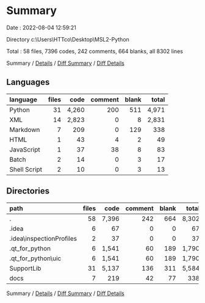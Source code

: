 # Summary

Date : 2022-08-04 12:59:21

Directory c:\\Users\\HTTco\\Desktop\\MSL2-Python

Total : 58 files,  7396 codes, 242 comments, 664 blanks, all 8302 lines

Summary / [Details](details.md) / [Diff Summary](diff.md) / [Diff Details](diff-details.md)

## Languages
| language | files | code | comment | blank | total |
| :--- | ---: | ---: | ---: | ---: | ---: |
| Python | 31 | 4,260 | 200 | 511 | 4,971 |
| XML | 14 | 2,823 | 0 | 8 | 2,831 |
| Markdown | 7 | 209 | 0 | 129 | 338 |
| HTML | 1 | 43 | 4 | 2 | 49 |
| JavaScript | 1 | 37 | 38 | 8 | 83 |
| Batch | 2 | 14 | 0 | 3 | 17 |
| Shell Script | 2 | 10 | 0 | 3 | 13 |

## Directories
| path | files | code | comment | blank | total |
| :--- | ---: | ---: | ---: | ---: | ---: |
| . | 58 | 7,396 | 242 | 664 | 8,302 |
| .idea | 6 | 67 | 0 | 0 | 67 |
| .idea\\inspectionProfiles | 2 | 37 | 0 | 0 | 37 |
| .qt_for_python | 6 | 1,541 | 60 | 189 | 1,790 |
| .qt_for_python\\uic | 6 | 1,541 | 60 | 189 | 1,790 |
| SupportLib | 31 | 5,137 | 136 | 311 | 5,584 |
| docs | 7 | 219 | 42 | 77 | 338 |

Summary / [Details](details.md) / [Diff Summary](diff.md) / [Diff Details](diff-details.md)